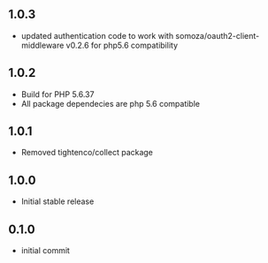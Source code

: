 ## 1.0.3
- updated authentication code to work with somoza/oauth2-client-middleware v0.2.6 for php5.6 compatibility
## 1.0.2
- Build for PHP 5.6.37
- All package dependecies are php 5.6 compatible
## 1.0.1
- Removed tightenco/collect package
## 1.0.0
- Initial stable release

## 0.1.0
- initial commit
